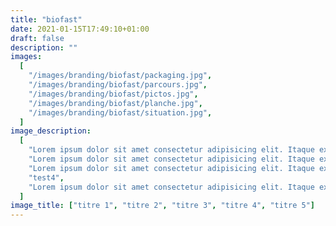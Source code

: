 ```yaml
---
title: "biofast"
date: 2021-01-15T17:49:10+01:00
draft: false
description: ""
images:
  [
    "/images/branding/biofast/packaging.jpg",
    "/images/branding/biofast/parcours.jpg",
    "/images/branding/biofast/pictos.jpg",
    "/images/branding/biofast/planche.jpg",
    "/images/branding/biofast/situation.jpg",
  ]
image_description:
  [
    "Lorem ipsum dolor sit amet consectetur adipisicing elit. Itaque exercitationem aliquid, rerum voluptatum repellat expedita nobis excepturi at rem architecto soluta illum vel repellendus quo, nisi veritatis quis obcaecati delectus?",
    "Lorem ipsum dolor sit amet consectetur adipisicing elit. Itaque exercitationem aliquid, rerum voluptatum repellat expedita nobis excepturi at rem architecto soluta illum vel repellendus quo, nisi veritatis quis obcaecati delectus?",
    "Lorem ipsum dolor sit amet consectetur adipisicing elit. Itaque exercitationem aliquid, rerum voluptatum repellat expedita nobis excepturi at rem architecto soluta illum vel repellendus quo, nisi veritatis quis obcaecati delectus?",
    "test4",
    "Lorem ipsum dolor sit amet consectetur adipisicing elit. Itaque exercitationem aliquid, rerum voluptatum repellat expedita nobis excepturi at rem architecto soluta illum vel repellendus quo, nisi veritatis quis obcaecati delectus?",
  ]
image_title: ["titre 1", "titre 2", "titre 3", "titre 4", "titre 5"]
---
```

